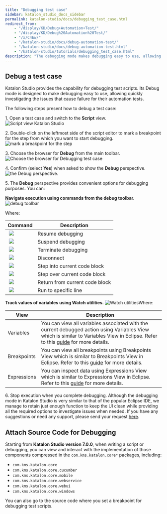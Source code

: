 ```yaml
---
title: "Debugging test case"
sidebar: katalon_studio_docs_sidebar
permalink: katalon-studio/docs/debugging_test_case.html
redirect_from:
    - "/display/KD/Debug+Automation+Test/"
    - "/display/KD/Debug%20Automation%20Test/"
    - "/x/C4Ew/"
    - "/katalon-studio/docs/debug-automation-test/"
    - "/katalon-studio/docs/debug-automation-test.html"
    - "/katalon-studio/tutorials/debugging_test_case.html"
description: "The debugging mode makes debugging easy to use, allowing users to quickly investigate the issues that cause failure for their automation tests."
---
```


## Debug a test case

Katalon Studio provides the capability for debugging test scripts. Its Debug mode is designed to make debugging easy to use, allowing quickly investigating the issues that cause failure for their automation tests.

The following steps present how to debug a test case:

1\. Open a test case and switch to the **Script** view.
![Script view Katalon Studio](https://github.com/katalon-studio/docs-images/raw/master/katalon-studio/tutorials/debugging_test_case/Script-view.png)

2\. Double-click on the leftmost side of the script editor to mark a breakpoint for the step from which you want to start debugging.
![mark a breakpoint for the step](https://github.com/katalon-studio/docs-images/raw/master/katalon-studio/tutorials/debugging_test_case/mark-a-breakpoint.png)

3\. Choose the browser for **Debug** from the main toolbar.
![Choose the browser for Debugging test case](https://github.com/katalon-studio/docs-images/raw/master/katalon-studio/tutorials/debugging_test_case/the-browser.png)

4\. Confirm (select **Yes**) when asked to show the **Debug** perspective.
![the Debug perspective.](https://github.com/katalon-studio/docs-images/raw/master/katalon-studio/tutorials/debugging_test_case/Debug-perspective.png)

5\. The **Debug** perspective provides convenient options for debugging purposes. You can:

**Navigate execution using commands from the debug toolbar.**
![debug toolbar](https://github.com/katalon-studio/docs-images/raw/master/katalon-studio/tutorials/debugging_test_case/Navigate-execution.png)

Where:

| Command | Description |
| --- | --- |
|  ![](https://github.com/katalon-studio/docs-images/raw/master/katalon-studio/tutorials/debugging_test_case/Resume-debugging.png) | Resume debugging |
|  ![](https://github.com/katalon-studio/docs-images/raw/master/katalon-studio/tutorials/debugging_test_case/Suspend-debugging.png) | Suspend debugging |
|  ![](https://github.com/katalon-studio/docs-images/raw/master/katalon-studio/tutorials/debugging_test_case/Terminate-debugging.png) | Terminate debugging |
|  ![](https://github.com/katalon-studio/docs-images/raw/master/katalon-studio/tutorials/debugging_test_case/Disconnect.png) | Disconnect |
|  ![](https://github.com/katalon-studio/docs-images/raw/master/katalon-studio/tutorials/debugging_test_case/Step-into-current-code-block.png) | Step into current code block |
|  ![](https://github.com/katalon-studio/docs-images/raw/master/katalon-studio/tutorials/debugging_test_case/Step-over-current-code-block.png) | Step over current code block |
|  ![](https://github.com/katalon-studio/docs-images/raw/master/katalon-studio/tutorials/debugging_test_case/Return-from-current-code-block.png) | Return from current code block |
|  ![](https://github.com/katalon-studio/docs-images/raw/master/katalon-studio/tutorials/debugging_test_case/Run-to-specific-line.png) | Run to specific line |

**Track values of variables using Watch utilities.**
![Watch utilities](https://github.com/katalon-studio/docs-images/raw/master/katalon-studio/tutorials/debugging_test_case/Watch-utilities.png)Where:

| View | Description |
| --- | --- |
| Variables | You can view all variables associated with the current debugged action using Variables View which is similar to Variables View in Eclipse. Refer to this [guide](http://help.eclipse.org/luna/index.jsp?topic=%2Forg.eclipse.jdt.doc.user%2Freference%2Fviews%2Fexpressions%2Fref-expressions_view.htm) for more details. |
| Breakpoints | You can view all breakpoints using Breakpoints View which is similar to Breakpoints View in Eclipse. Refer to this [guide](http://help.eclipse.org/luna/index.jsp?topic=%2Forg.eclipse.jdt.doc.user%2Freference%2Fviews%2Fexpressions%2Fref-expressions_view.htm) for more details. |
| Expressions | You can inspect data using Expressions View which is similar to Expressions View in Eclipse. Refer to this [guide](http://help.eclipse.org/luna/index.jsp?topic=%2Forg.eclipse.jdt.doc.user%2Freference%2Fviews%2Fexpressions%2Fref-expressions_view.htm) for more details. |

6\. Stop execution when you complete debugging.
Although the debugging mode in Katalon Studio is very similar to that of the popular Eclipse IDE, we manage to retain just enough function to keep the UI clean while providing all the required options to investigate issues when needed. If you have any suggestions or need any support, please send your request [here](https://www.katalon.com/#submit-ticket).

## Attach Source Code for Debugging

Starting from **Katalon Studio version 7.0.0**, when writing a script or debugging, you can view and interact with the implementation of those components compressed in the `com.kms.katalon.core*` packages, including:

* `com.kms.katalon.core`
* `com.kms.katalon.core.cucumber`
* `com.kms.katalon.core.mobile`
* `com.kms.katalon.core.webservice`
* `com.kms.katalon.core.webui`
* `com.kms.katalon.core.windows`

You can also go to the source code where you set a breakpoint for debugging test scripts.
